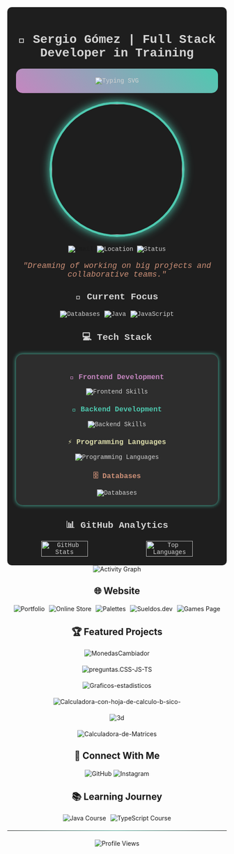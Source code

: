 <div align="center">

<div style="background: #1E1E1E; color: #D4D4D4; padding: 20px; border-radius: 10px; font-family: 'Consolas', 'Courier New', monospace;">

# 🚀 Sergio Gómez | Full Stack Developer in Training

<div style="background: linear-gradient(45deg, #C586C0, #4EC9B0); padding: 20px; border-radius: 15px; margin: 20px 0;">
  <img src="https://readme-typing-svg.herokuapp.com?font=Fira+Code&size=24&duration=4000&pause=1000&color=E9E9E9&center=true&vCenter=true&width=435&lines=Developer+in+Training;Full+Stack+Developer;Always+Learning+New+Tech" alt="Typing SVG" />
</div>

<img src="https://media.giphy.com/media/v1.Y2lkPTc5MGI3NjExamF2Y3lvMTNhODVrZXZnYmw4MmljbWQ0azd2ZGE5YWZrOXV6YzBocyZlcD12MV9naWZzX3NlYXJjaCZjdD1n/bGgsc5mWoryfgKBx1u/giphy.gif" width="300" style="border-radius: 50%; border: 5px solid #4EC9B0; box-shadow: 0 0 20px #4EC9B0;" />

<div style="margin: 20px 0;">
  <a href="mailto:sergio.gomeztr13@outlook.es" style="text-decoration: none;">
    <img src="https://img.shields.io/badge/Email-Contact%20Me-4EC9B0?style=for-the-badge&logo=microsoft-outlook" alt="Email" />
  </a>
  <img src="https://img.shields.io/badge/Location-Ecuador-C586C0?style=for-the-badge&logo=google-maps" alt="Location" />
  <img src="https://img.shields.io/badge/Status-Open%20to%20Work-4EC9B0?style=for-the-badge&logo=opencollective" alt="Status" />
</div>

<p style="font-style: italic; font-size: 18px; color: #CE9178;">
  "Dreaming of working on big projects and collaborative teams."
</p>

## 🎯 Current Focus

<div style="display: flex; justify-content: center; gap: 10px; margin: 20px 0;">
  <img src="https://img.shields.io/badge/Learning-Databases-C586C0?style=for-the-badge&logo=mongodb" alt="Databases" />
  <img src="https://img.shields.io/badge/Mastering-Java-4EC9B0?style=for-the-badge&logo=java" alt="Java" />
  <img src="https://img.shields.io/badge/Exploring-JavaScript-DCDCAA?style=for-the-badge&logo=javascript" alt="JavaScript" />
</div>

## 💻 Tech Stack

<div style="background: #2D2D2D; padding: 20px; border-radius: 15px; margin: 20px 0; box-shadow: 0 0 10px #4EC9B0;">
  <h3 style="color: #C586C0;">🎨 Frontend Development</h3>
  <img src="https://skillicons.dev/icons?i=html,css,js,ts,react,tailwind" alt="Frontend Skills" />
  
  <h3 style="color: #4EC9B0;">🔧 Backend Development</h3>
  <img src="https://skillicons.dev/icons?i=nodejs,python,java" alt="Backend Skills" />
  
  <h3 style="color: #DCDCAA;">⚡ Programming Languages</h3>
  <img src="https://skillicons.dev/icons?i=cs,cpp" alt="Programming Languages" />
  
  <h3 style="color: #CE9178;">🗄️ Databases</h3>
  <img src="https://skillicons.dev/icons?i=mongodb,mysql" alt="Databases" />
</div>

## 📊 GitHub Analytics


  <div style="display: flex; justify-content: space-between;">
    <img width="48%" src="https://github-readme-stats.vercel.app/api?username=sergio001g&show_icons=true&theme=radical&bg_color=1E1E1E&title_color=4EC9B0&text_color=D4D4D4&icon_color=C586C0&border_color=2D2D2D" alt="GitHub Stats" />
    <img width="48%" src="https://github-readme-stats.vercel.app/api/top-langs/?username=sergio001g&layout=compact&theme=radical&bg_color=1E1E1E&title_color=4EC9B0&text_color=D4D4D4&border_color=2D2D2D" alt="Top Languages" />
  </div>
</div>

<img src="https://github-readme-activity-graph.vercel.app/graph?username=sergio001g&theme=react-dark&bg_color=1E1E1E&color=4EC9B0&line=C586C0&point=CE9178&area=true&area_color=DCDCAA" alt="Activity Graph" />

## 🌐 Website

<div style="display: flex; flex-wrap: wrap; justify-content: center; gap: 10px; margin: 20px 0;">
  <a href="https://dignkez2f1epgwof.vercel.app/" target="_blank" style="text-decoration: none;">
    <img src="https://img.shields.io/badge/Portfolio-%231E1E1E.svg?style=for-the-badge&logo=vercel&logoColor=white" alt="Portfolio" />
  </a>
  <a href="https://hdoljkop5rqznmbt.vercel.app/" target="_blank" style="text-decoration: none;">
    <img src="https://img.shields.io/badge/Online_Store-%234EC9B0.svg?style=for-the-badge&logo=shopify&logoColor=white" alt="Online Store" />
  </a>
  <a href="https://rl6k9jtq1atw8ibi.vercel.app/" target="_blank" style="text-decoration: none;">
    <img src="https://img.shields.io/badge/Palettes-%23C586C0.svg?style=for-the-badge&logo=adobe&logoColor=white" alt="Palettes" />
  </a>
  <a href="https://ti1tq7iw3zk2mawt.vercel.app/" target="_blank" style="text-decoration: none;">
    <img src="https://img.shields.io/badge/Sueldos.dev-%23DCDCAA.svg?style=for-the-badge&logo=material-ui&logoColor=black" alt="Sueldos.dev" />
  </a>
  <a href="https://jweivypyimuaubex.vercel.app/" target="_blank" style="text-decoration: none;">
    <img src="https://img.shields.io/badge/Games_Page-%23CE9178.svg?style=for-the-badge&logo=unity&logoColor=white" alt="Games Page" />
  </a>
</div>

## 🏆 Featured Projects

<div style="display: grid; grid-template-columns: repeat(auto-fit, minmax(300px, 1fr)); gap: 20px; margin: 20px 0;">
  <a href="https://github.com/sergio001g/MonedasCambiador" target="_blank" style="text-decoration: none;">
    <img src="https://github-readme-stats.vercel.app/api/pin/?username=sergio001g&repo=MonedasCambiador&theme=radical&bg_color=1E1E1E&title_color=4EC9B0&text_color=D4D4D4&icon_color=C586C0&border_color=2D2D2D" alt="MonedasCambiador" />
  </a>
  <a href="https://github.com/sergio001g/preguntas.CSS-JS-TS" target="_blank" style="text-decoration: none;">
    <img src="https://github-readme-stats.vercel.app/api/pin/?username=sergio001g&repo=preguntas.CSS-JS-TS&theme=radical&bg_color=1E1E1E&title_color=4EC9B0&text_color=D4D4D4&icon_color=C586C0&border_color=2D2D2D" alt="preguntas.CSS-JS-TS" />
  </a>
  <a href="https://github.com/sergio001g/Graficos-estadisticos" target="_blank" style="text-decoration: none;">
    <img src="https://github-readme-stats.vercel.app/api/pin/?username=sergio001g&repo=Graficos-estadisticos&theme=radical&bg_color=1E1E1E&title_color=4EC9B0&text_color=D4D4D4&icon_color=C586C0&border_color=2D2D2D" alt="Graficos-estadisticos" />
  </a>
  <a href="https://github.com/sergio001g/Calculadora-con-hoja-de-calculo-b-sico-" target="_blank" style="text-decoration: none;">
    <img src="https://github-readme-stats.vercel.app/api/pin/?username=sergio001g&repo=Calculadora-con-hoja-de-calculo-b-sico-&theme=radical&bg_color=1E1E1E&title_color=4EC9B0&text_color=D4D4D4&icon_color=C586C0&border_color=2D2D2D" alt="Calculadora-con-hoja-de-calculo-b-sico-" />
  </a>
  <a href="https://github.com/sergio001g/3d" target="_blank" style="text-decoration: none;">
    <img src="https://github-readme-stats.vercel.app/api/pin/?username=sergio001g&repo=3d&theme=radical&bg_color=1E1E1E&title_color=4EC9B0&text_color=D4D4D4&icon_color=C586C0&border_color=2D2D2D" alt="3d" />
  </a>
  <a href="https://github.com/sergio001g/Calculadora-de-Matrices" target="_blank" style="text-decoration: none;">
    <img src="https://github-readme-stats.vercel.app/api/pin/?username=sergio001g&repo=Calculadora-de-Matrices&theme=radical&bg_color=1E1E1E&title_color=4EC9B0&text_color=D4D4D4&icon_color=C586C0&border_color=2D2D2D" alt="Calculadora-de-Matrices" />
  </a>
</div>

## 🤝 Connect With Me

<div style="margin: 20px 0;">
  <a href="https://github.com/sergio001g" target="_blank" style="text-decoration: none;">
    <img src="https://img.shields.io/badge/GitHub-%231E1E1E.svg?style=for-the-badge&logo=github&logoColor=white" alt="GitHub" />
  </a>
  <a href="http://www.instagram.com/gomezzzz__________" target="_blank" style="text-decoration: none;">
    <img src="https://img.shields.io/badge/Instagram-%23C586C0.svg?style=for-the-badge&logo=instagram&logoColor=white" alt="Instagram" />
  </a>
</div>

## 📚 Learning Journey

<div style="display: flex; justify-content: center; gap: 10px; margin: 20px 0;">
  <a href="https://github.com/sergio001g/curso-java" target="_blank" style="text-decoration: none;">
    <img src="https://img.shields.io/badge/Java_Course-%234EC9B0.svg?style=for-the-badge&logo=java&logoColor=white" alt="Java Course" />
  </a>
  <a href="https://github.com/sergio001g/curso-ts" target="_blank" style="text-decoration: none;">
    <img src="https://img.shields.io/badge/TypeScript_Course-%23DCDCAA.svg?style=for-the-badge&logo=typescript&logoColor=white" alt="TypeScript Course" />
  </a>
</div>

<hr style="border: 0; height: 1px; background-image: linear-gradient(to right, rgba(78, 201, 176, 0), rgba(78, 201, 176, 0.75), rgba(78, 201, 176, 0));">

<div style="margin-top: 20px;">
  <img src="https://komarev.com/ghpvc/?username=sergio001g&style=for-the-badge&color=4EC9B0" alt="Profile Views" />
</div>

</div>

</div>

